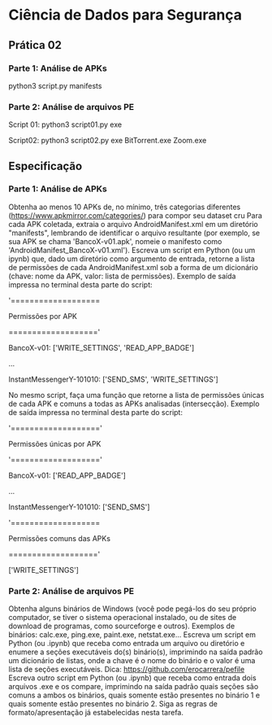 # Ciência de Dados para Segurança 
## Prática 02
### Parte 1: Análise de APKs
python3 script.py manifests

### Parte 2: Análise de arquivos PE
Script 01:
python3 script01.py exe

Script02:
python3 script02.py exe BitTorrent.exe Zoom.exe

## Especificação
### Parte 1: Análise de APKs 

Obtenha ao menos 10 APKs de, no mínimo, três categorias diferentes (https://www.apkmirror.com/categories/) para compor seu dataset cru
Para cada APK coletada, extraia o arquivo AndroidManifest.xml em um diretório "manifests", lembrando de identificar o arquivo resultante (por exemplo, se sua APK se chama 'BancoX-v01.apk', nomeie o manifesto como 'AndroidManifest_BancoX-v01.xml').
Escreva um script em Python (ou um ipynb) que, dado um diretório como argumento de entrada, retorne a lista de permissões de cada AndroidManifest.xml sob a forma de um dicionário (chave: nome da APK, valor: lista de permissões). Exemplo de saída impressa no terminal desta parte do script:

'===================

Permissões por APK

==================='

BancoX-v01: ['WRITE_SETTINGS', 'READ_APP_BADGE']

...

InstantMessengerY-101010: ['SEND_SMS', 'WRITE_SETTINGS']

No mesmo script, faça uma função que retorne a lista de permissões únicas de cada APK e comuns a todas as APKs analisadas (intersecção). Exemplo de saída impressa no terminal desta parte do script:

'==================='

Permissões únicas por APK

'==================='

BancoX-v01: ['READ_APP_BADGE']

...

InstantMessengerY-101010: ['SEND_SMS']

'===================

Permissões comuns das APKs

==================='

['WRITE_SETTINGS']

### Parte 2: Análise de arquivos PE
Obtenha alguns binários de Windows (você pode pegá-los do seu próprio computador, se tiver o sistema operacional instalado, ou de sites de download de programas, como sourceforge e outros). Exemplos de binários: calc.exe, ping.exe, paint.exe, netstat.exe...
Escreva um script em Python (ou .ipynb) que receba como entrada um arquivo ou diretório e enumere a seções executáveis do(s) binário(s), imprimindo na saída padrão um dicionário de listas, onde a chave é o nome do binário e o valor é uma lista de seções executáveis. Dica: https://github.com/erocarrera/pefile
Escreva outro script em Python (ou .ipynb) que receba como entrada dois arquivos .exe e os compare, imprimindo na saída padrão quais seções são comuns a ambos os binários, quais somente estão presentes no binário 1 e quais somente estão presentes no binário 2. Siga as regras de formato/apresentação já estabelecidas nesta tarefa.


